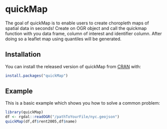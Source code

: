 
# quickMap

<!-- badges: start -->
<!-- badges: end -->

The goal of quickMap is to enable users to create choropleth maps of spatial data in seconds! Create on OGR object and call the quickmap function with you data frame, column of interest and identifier column. After doing so a leaflet map using quantiles will be generated.

## Installation

You can install the released version of quickMap from [CRAN](https://CRAN.R-project.org) with:

``` r
install.packages("quickMap")
```

## Example

This is a basic example which shows you how to solve a common problem:

``` r
library(quickMap)
df <- rgdal::readOGR("/pathToYourFile/nyc.geojson")
quickMap(df,df$rent2005,df$name)
```


